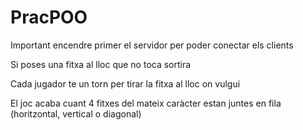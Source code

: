 # PracPOO
Important encendre primer el servidor per poder conectar els clients

Si poses una fitxa al lloc que no toca sortira 

Cada jugador te un torn per tirar la fitxa al lloc on vulgui

El joc acaba cuant 4 fitxes del mateix caràcter estan juntes en fila (horitzontal, vertical o diagonal)
